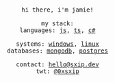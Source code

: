 <div align="center">
  <samp>
    hi there, i'm jamie!
    <br>
    <br>
    my stack:
    <br>
    languages:
    <a href="https://developer.mozilla.org/en-US/docs/Web/JavaScript">js</a>,
    <a href="https://www.typescriptlang.org/">ts</a>,
    <a href="https://learn.microsoft.com/en-us/dotnet/csharp">c#</a>
    <br>
    <br>
    systems:
    <a href="https://www.microsoft.com/en-us/windows/">windows</a>,
    <a href="https://www.linux.org/">linux</a>
    <br>
    databases:
    <a href="https://www.mongodb.com/">mongodb</a>,
    <a href="https://www.postgresql.org/">postgres</a>
    <br>
    <br>
    contact:
    <a href="mailto:hello@sxip.dev">hello@sxip.dev</a><br>
    twt:
    <a href="https://twitter.com/0xsxip">@0xsxip</a><br><br>
  </samp>
</div>
